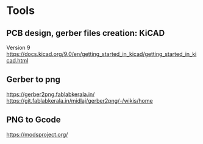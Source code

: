 # Tools

## PCB design, gerber files creation: KiCAD
Version 9
https://docs.kicad.org/9.0/en/getting_started_in_kicad/getting_started_in_kicad.html

## Gerber to png
https://gerber2png.fablabkerala.in/
https://git.fablabkerala.in/midlaj/gerber2png/-/wikis/home

## PNG to Gcode
https://modsproject.org/
